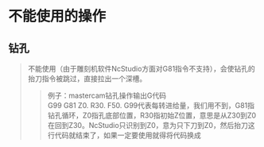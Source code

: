 不能使用的操作
=
钻孔
-
>不能使用（由于雕刻机软件NcStudio方面对G81指令不支持），会使钻孔的抬刀指令被跳过，直接拉出一个深槽。
>
>>例子：mastercam钻孔操作输出G代码<br />
>>G99 G81 Z0. R30. F50.  G99代表每转进给量，我们用不到，G81指钻孔循环，Z0指孔底部位置，R30指初始Z位置，意思是从Z30到Z0在回到Z30。NcStudio只识别到Z0，意为只下刀到Z0，然后抬刀这行代码就结束了，如果一定要使用就得将代码换成 
>
